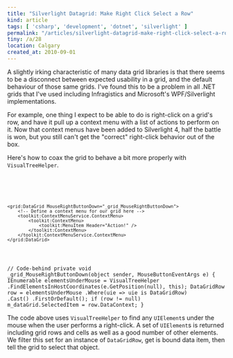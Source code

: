 ```yaml
---
title: "Silverlight Datagrid: Make Right Click Select a Row"
kind: article
tags: [ 'csharp', 'development', 'dotnet', 'silverlight' ]
permalink: "/articles/silverlight-datagrid-make-right-click-select-a-row.html"
tiny: /a/28
location: Calgary
created_at: 2010-09-01
---
```


A slightly irking characteristic of many data grid libraries is that there seems to be a disconnect between expected usability in a grid, and the default behaviour of those same grids. I've found this to be a problem in all .NET grids that I've used including Infragistics and Microsoft's WPF/Silverlight implementations.

For example, one thing I expect to be able to do is right-click on a grid's row, and have it pull up a context menu with a list of actions to perform on it. Now that context menus have been added to Silverlight 4, half the battle is won, but you still can't get the "correct" right-click behavior out of the box.

Here's how to coax the grid to behave a bit more properly with `VisualTreeHelper`.

<code lang="xml">
<!-- XAML -->
<UserControl x:Class="MyControl" 
    xmlns:grid="clr-namespace:System.Windows.Controls;assembly=System.Windows.Controls.Data"
    xmlns:toolkit="http://schemas.microsoft.com/winfx/2006/xaml/presentation/toolkit">
    
    <grid:DataGrid MouseRightButtonDown="_grid_MouseRightButtonDown">
        <!-- Define a context menu for our grid here -->
        <toolkit:ContextMenuService.ContextMenu>
            <toolkit:ContextMenu>
                <toolkit:MenuItem Header="Action!" />
            </toolkit:ContextMenu>
        </toolkit:ContextMenuService.ContextMenu>
    </grid:DataGrid>
</UserControl>
</code>

<code lang="csharp">// Code-behind
private void _grid_MouseRightButtonDown(object sender, MouseButtonEventArgs e)
{
    IEnumerable<UIElement> elementsUnderMouse = 
        VisualTreeHelper
            .FindElementsInHostCoordinates(e.GetPosition(null), this);
    DataGridRow row = 
        elementsUnderMouse
            .Where(uie => uie is DataGridRow)
            .Cast<DataGridRow>()
            .FirstOrDefault();
    if (row != null)
        m_dataGrid.SelectedItem = row.DataContext;
}</code>

The code above uses `VisualTreeHelper` to find any `UIElement`s under the mouse when the user performs a right-click. A set of `UIElement`s is returned including grid rows and cells as well as a good number of other elements. We filter this set for an instance of `DataGridRow`, get is bound data item, then tell the grid to select that object.

